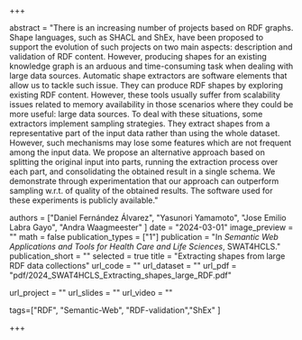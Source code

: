 +++

abstract = "There is an increasing number of projects based on RDF graphs. Shape languages, such as SHACL and ShEx, have been proposed to support the evolution of such projects on two main aspects: description and validation of RDF content. However, producing shapes for an existing knowledge graph is an arduous and time-consuming task when dealing with large data sources. Automatic shape extractors are software elements that allow us to tackle such issue. They can produce RDF shapes by exploring existing RDF content. However, these tools usually suffer from scalability issues related to memory availability in those scenarios where they could be more useful: large data sources. To deal with these situations, some extractors implement sampling strategies. They extract shapes from a representative part of the input data rather than using the whole dataset. However, such mechanisms may lose some features which are not frequent among the input data. We propose an alternative approach based on splitting the original input into parts, running the extraction process over each part, and consolidating the obtained result in a single schema. We demonstrate through experimentation that our approach can outperform sampling w.r.t. of quality of the obtained results. The software used for these experiments is publicly available."

authors = ["Daniel Fernández Álvarez", "Yasunori Yamamoto", "Jose Emilio Labra Gayo", "Andra Waagmeester" ]
date = "2024-03-01"
image_preview = ""
math = false
publication_types = ["1"]
publication = "In *Semantic Web Applications and Tools for Health Care and Life Sciences*, SWAT4HCLS."
publication_short = ""
selected = true
title = "Extracting shapes from large RDF data collections"
url_code = ""
url_dataset = ""
url_pdf = "pdf/2024_SWAT4HCLS_Extracting_shapes_large_RDF.pdf"

url_project = ""
url_slides = ""
url_video = ""

tags=["RDF", "Semantic-Web", "RDF-validation","ShEx" ]


+++


